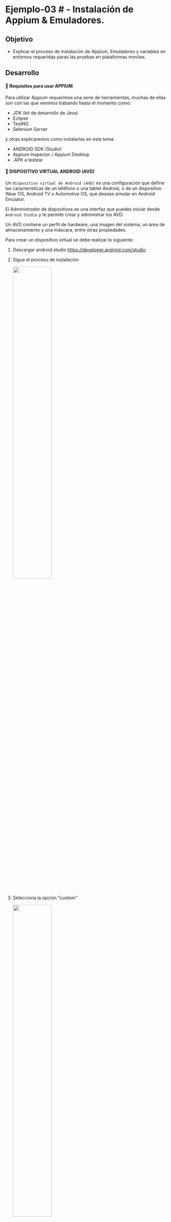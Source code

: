 # Ejemplo-03 # - Instalación de Appium & Emuladores.

## Objetivo

- Explicar el proceso de instalación de Appium, Emuladores y variables en entornos requeridas paras las pruebas en plataformas moviles.

## Desarrollo

#### :round_pushpin: Requisitos para usar APPIUM

Para utilizar Appium requerimos una serie de herramientas, muchas de ellas son con las que venimos trabando hasta el momento como:

- JDK (kit de desarrollo de Java)
- Eclipse
- TestNG
- Selenium Server

y otras explicaremos como instalarlas en este tema:

- ANDROID SDK (Studio)
- Appium Inspector / Appium Desktop
- .APK a testear


#### :round_pushpin: DISPOSITIVO VIRTUAL ANDROID (AVD)

Un `dispositivo virtual de Android (AVD)` es una configuración que define las características de un teléfono o una tablet Android, o de un dispositivo Wear OS, Android TV o Automotive OS, que deseas simular en Android Emulator. 

El Administrador de dispositivos es una interfaz que puedes iniciar desde `Android Studio` y te permite crear y administrar los AVD.

Un AVD contiene un perfil de hardware, una imagen del sistema, un área de almacenamiento y una máscara, entre otras propiedades.

Para crear un dispositivo virtual se debe realizar lo siguiente:

1. Descargar android studio https://developer.android.com/studio
2. Sigue el proceso de instalación

    <img src="assets/android1.png" width="50%"> 

3. Selecciona la opción "custom"

    <img src="assets/android2.png" width="50%"> 

4. En esta pantalla copia el path de la locación de la SDK de android, ya que lo requerirá para configurar la variable de ambiente de `ANDROID_HOME` más adelante.

    <img src="assets/android3.png" width="50%"> 

5. Una vez finalizada en instalación, en la pantalla principal de android seleccionar la opción `“Virtual Device Manager”`

    <img src="assets/android4.png" width="50%"> 

6. Realizar click en `"Create un virtual device"`

    <img src="assets/android5.png" width="50%"> 

7. Selecciona el dispositivo que quieras emular de la lista (se recomienda los que tienen el simbolo de play store)

    <img src="assets/android6.png" width="50%"> 

8. Descarga el la versión de android que quieras tener instalada en el dispositivo virtual

    <img src="assets/android7.png" width="50%"> 
9. Al finalizar la instalación veremos la siguiente pantalla

    <img src="assets/android8.png" width="50%"> 

10. Al clickear en el botón de play se abrirá el AVD creado

    <img src="assets/android9.png" width="50%"> 


#### :round_pushpin: Android Debug Bridge (adb)

`Android Debug Bridge (adb)` es una herramienta de línea de comandos versátil que te permite comunicarte con un dispositivo. El comando adb permite realizar una variedad de acciones en el dispositivo, como instalar y depurar apps, y proporciona acceso a un shell de Unix que puedes usar para ejecutar distintos comandos en un dispositivo. Es un programa cliente-servidor que incluye tres componentes:

- `Un cliente`, que envía comandos. El cliente se ejecuta en tu máquina de desarrollo. Puedes invocar un cliente desde un terminal de línea de comandos emitiendo un comando adb.
- `Un daemon (adbd)`, que ejecuta comandos en un dispositivo. El daemon se ejecuta como un proceso en segundo plano en cada dispositivo.
- `Un servidor`, que administra la comunicación entre el cliente y el daemon. El servidor se ejecuta en tu máquina de desarrollo como un proceso en segundo plano.


`adb` está incluido en el paquete de herramientas de la plataforma de Android SDK. 

<img src="assets/adb.png"> 

> para mas información visitar: https://developer.android.com/studio/command-line/adb?hl=es-419


#### :round_pushpin: VARIABLES DE ENTORNO (`JAVA_HOME` y `ANDROID_HOME`)

__¿Que son variables de entorno?__

Una variable de entorno es `un valor dinámico` que el sistema operativo y otros programas pueden utilizar para determinar la información específica de su ordenador.

En otras palabras, una variable de entorno es algo que representa otra cosa, como una ubicación en el equipo, un número de versión, una lista de objetos, etc.

Las variables de entorno están rodeadas por el signo de porcentaje (%), como en %temp%, para distinguirlas del texto normal.

Existen dos tipos de variables de entorno, variables de entorno del usuario y variables de entorno del sistema:

- `Variables de entorno de usuario`:son variables de entorno específicas para cada cuenta de usuario. Esto significa que el valor de una variable de entorno cuando se inicia sesión como un usuario puede ser diferente al valor de la misma variable de entorno cuando se inicia sesión como un usuario diferente en el mismo equipo.

- `Variables de entorno del sistema`: Las variables de entorno del sistema se extienden más allá de un solo usuario, aplicándose a cualquier usuario que pueda existir o que se cree en el futuro. La mayoría de las variables de entorno del sistema apuntan a ubicaciones importantes como la carpeta Windows.

Algunas de las variables de entorno más comunes en los sistemas Windows incluyen `%path%`, `%programfiles%`, `%temp%`, y `%systemroot%`, aunque hay muchas otras.

`Appium` necesitará consumir las `variables de entorno JAVA_HOME y ANDROID_HOME` por lo que siguiendo estos pasos podrás configurarlas:

- `JAVA_HOME`: dirige al directorio donde está instalado Java Runtime Environment o Java Development Kit en el sistema. Por ejemplo: `JAVA_HOME=/Library/Java/JavaVirtualMachines/jdk-12.0.1.jdk/Contents/Home/bin`

- `ANDROID_HOME`: el valor va a ser la ruta donde fue instalado nuestras versiones de Android, se puede visualizar en el “Android SDK Manager” (Para abrir SDK Manager desde Android Studio, haz clic en Tools > SDK Manager) . Por Ejemplo: `ANDROID_HOME=/Users/Library/Android/sdk`

> La ubicacion variara dependiendo de la ruta seleccionada al momento de instalar android y java.

__¿Como configurar las variables de entorno?__
 
 `WINDOWS`
1. Ir al menú Inicio y escriba Configuración avanzada del sistema.
2. Haga clic en Ver la configuración avanzada del sistema de la lista para abrir Propiedades del sistema.
3. Vaya a la pestaña Avanzado y haga clic en el botón Variable de entornos.

    <img src="assets/appium1.png" width="50%"> 

4. En la ventana Variable de entorno, haga clic en el botón Nuevo debajo de la variable Sistema.
5. En la variable de sistema Editar , indique el nombre de la variable como JAVA_HOME y el valor de la variable como la ruta al directorio JDK.

    <img src="assets/appium2.png" width="50%"> 

6. Haga clic en OK 
7. Ahora vuelva a la ventana Variable de entorno y seleccione Ruta en la variable Sistema.

    <img src="assets/appium3.png" width="50%"> 

8. Haga clic en el botón Editar para abrir la ventana Editar variable de entorno.

    <img src="assets/appium4.png" width="50%"> 

9. Haga clic en el botón Nuevo y escriba `%JAVA_HOME%\bin`

    <img src="assets/appium5.png" width="50%"> 

10. Haga clic en Aceptar para aplicar los cambios.
11. Para probar la configuración, abra Símbolo del sistema escriba `echo %JAVA_HOME%` y presione Enter. Esto debería imprimir el directorio del JDK al que apunta el JAVA_HOME. En cambio, si ve un espacio, significa que ha fallado en la configuración de la variable de entorno.

    <img src="assets/appium6.png" width="50%"> 

12. Realice los mismos pasos para configurar la variable de entorno ANDROID_HOME


 `MAC`

1. Abre la terminal de mac y escribe: Open ~/.bash_profile 
2. Escribe export JAVA_HOME=$(/usr/libexec/java_home) y guarda los cambios.
3. Escribe nuevamente en la terminal source ~/.bash_profile
4. Ahora en la terminal escribe echo $JAVA_HOME para ver el valor, deberias ver lo siguiente dependiendo de la versión de java que tengas instalada: /Library/Java/JavaVirtualMachines/jdk1.8.0_111.jdk/Contents/Home
5. Repite los mismos pasos para la variable de entorno ANDROID_HOME

#### :round_pushpin: Instalación APPIUM

1. Descargar Appium Desktop del siguiente enlace:  https://github.com/appium/appium-desktop/releases/tag/v1.22.2
2. Abrir la Appium.
3. Seleccionar la opción de “Edit Configurations”

<img src="assets/conf_appium1.png" width="50%"> 

4. En la configuración de Appum debemos ingresar los valores de las variables `JAVA_HOME` y `ANDROID_HOME` en la siguiente pantalla:

<img src="assets/conf_appium2.png" width="50%"> 

5. Haz click en Save and Restart para que se guarden los cambios.
6. Ahora puedes hacer click en la opción de “Start Server” de la home de appium desktop


#### :round_pushpin: Instalación APPIUM

Es un Un inspector de GUI para aplicaciones móviles y más, impulsado por un servidor Appium (instalado por separado). Appium Inspector es básicamente un cliente de Appium (como WebdriverIO, el cliente Java de Appium, el cliente Python de Appium, etc.) con una interfaz de usuario. 

<img src="assets/inspector.png" width="30%"> 

Hay una interfaz para especificar qué servidor de Appium usar, qué capacidades configurar y luego interactuar con elementos y otros comandos de Appium una vez que haya iniciado una sesión.

1. Descargar el inspector de aplicaciones de appium desde la siguiente url: https://github.com/appium/appium-inspector/releases


> En el siguiente tema veremos cómo configurar los desired capabilities para android.

#### :round_pushpin: Formato de Aplicaciones Moviles (.ipa vs .apk)

Las aplicaciones moviles pueden venir en los siguientes formatos dependiendo del Sistema operativo

`APK = Paquete de aplicaciones de Android`

El paquete de aplicación de Android es el formato de archivo de paquete utilizado para distribuir e instalar aplicaciones en el sistema operativo Android de Google y en otros sistemas operativos, como Blackberry. En pocas palabras, es una aplicación de Android. Cuando crea una aplicación de Android con App Press, exportamos y le enviamos un archivo APK.

`IPA = Archivo de aplicaciones de iPhone`

Un archivo `.ipa` es un archivo de almacenamiento de aplicaciones de iOS que almacena una aplicación de iOS. Por lo general, está encriptado con la tecnología FairPlay DRM de Apple. Cada archivo .ipa se comprime con un binario para la arquitectura ARM y solo se puede instalar en un dispositivo iOS. En pocas palabras, es una aplicación para iOS. Cuando crea una aplicación para iOS con App Press, exportamos y le enviamos un archivo IPA.


<img src="assets/apps.png" width="50%"> 


#### :round_pushpin: Errores comunes y pasos para la resolución de problemas en Appium

1. `error: – Se requieren las siguientes capacidades deseadas, pero no se proporcionan: nombre del dispositivo, nombre de la plataforma`: Agregue las capacidades necesarias: nombre del dispositivo, nombre de la plataforma en el script APPIUM. por ejemplo: dc.setCapability («deviceName», «Emulator»); dc.setCapability («platformName», «Android»);

2. `error: no se pudo encontrar adb. Configure la variable de entorno ANDROID_HOME con la ruta del directorio raíz del SDK de Android.`:Probablemente necesite configurar una ruta de directorio raíz del SDK en el sistema ‘Variables de entorno’ en la columna ‘Ruta’.

3. `error: org.openqa.selenium.SessionNotCreatedException: No se pudo crear una nueva sesión.`: Debe establecer la ruta correcta de la aplicación y reiniciar el servidor de Appium.

#### :round_pushpin: Limitaciones al usar APPIUM

+ Appium no admite pruebas en la versión de Android inferior a 4.2
+ Soporte limitado para pruebas de aplicaciones híbridas. Por ejemplo: la acción de transferencia de la aplicación desde la aplicación web no se puede probar de forma nativa y viceversa.
+ No hay soporte para ejecutar Appium Inspector en Microsoft Windows.